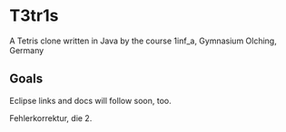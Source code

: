 # T3tr1s
A Tetris clone written in Java by the course 1inf_a, Gymnasium Olching, Germany

## Goals
Eclipse links and docs will follow soon, too.

Fehlerkorrektur, die 2.